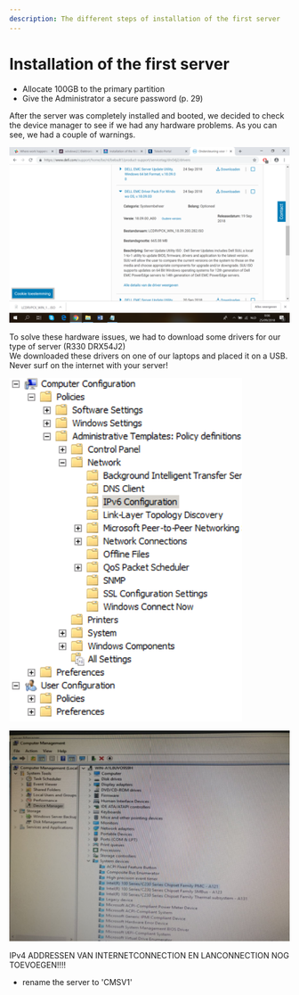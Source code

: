 ```yaml
---
description: The different steps of installation of the first server
---
```


# Installation of the first server

* Allocate 100GB to the primary partition
* Give the Administrator a secure password \(p. 29\)

After the server was completely installed and booted, we decided to check the device manager to see if we had any hardware problems. As you can see, we had a couple of warnings. 

![Hardware problems](.gitbook/assets/image%20%282%29.png)

To solve these hardware issues, we had to download some drivers for our type of server \(R330 DRX54J2\)  
We downloaded these drivers on one of our laptops and placed it on a USB.  
Never surf on the internet with your server!

![Driver pack for Windows OS](.gitbook/assets/image%20%281%29.png)

![No more hardware problems.](.gitbook/assets/image.png)

IPv4 ADDRESSEN VAN INTERNETCONNECTION EN LANCONNECTION NOG TOEVOEGEN!!!!

* rename the server to 'CMSV1'



